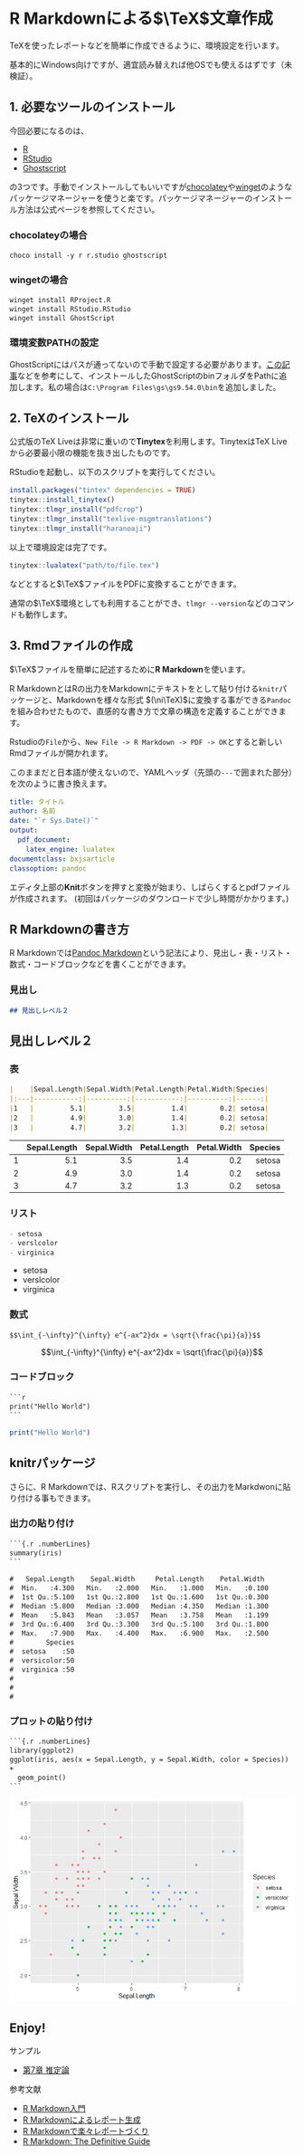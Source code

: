# R Markdownによる$\TeX$文章作成

TeXを使ったレポートなどを簡単に作成できるように、環境設定を行います。

基本的にWindows向けですが、適宜読み替えれば他OSでも使えるはずです（未検証）。

## 1. 必要なツールのインストール

今回必要になるのは、

- [R](https://www.r-project.org)
- [RStudio](https://www.rstudio.com/products/rstudio/download/)
- [Ghostscript](https://www.ghostscript.com)

の3つです。手動でインストールしてもいいですが[chocolatey](https://chocolatey.org)や[winget](https://docs.microsoft.com/ja-jp/windows/package-manager/winget/)のようなパッケージマネージャーを使うと楽です。パッケージマネージャーのインストール方法は公式ページを参照してください。

### chocolateyの場合

```
choco install -y r r.studio ghostscript
```

### wingetの場合

```
winget install RProject.R
winget install RStudio.RStudio
winget install GhostScript
```

### 環境変数PATHの設定

GhostScriptにはパスが通ってないので手動で設定する必要があります。[この記事](https://www.atmarkit.co.jp/ait/articles/1805/11/news035.html)などを参考にして、インストールしたGhostScriptのbinフォルダをPathに追加します。私の場合は`C:\Program Files\gs\gs9.54.0\bin`を追加しました。

## 2. TeXのインストール

公式版のTeX Liveは非常に重いので**Tinytex**を利用します。TinytexはTeX Liveから必要最小限の機能を抜き出したものです。

RStudioを起動し、以下のスクリプトを実行してください。

```r
install.packages("tintex" dependencies = TRUE)
tinytex::install_tinytex()
tinytex::tlmgr_install("pdfcrop")
tinytex::tlmgr_install("texlive-msgmtranslations")
tinytex::tlmgr_install("haranoaji")
```

以上で環境設定は完了です。

```r
tinytex::lualatex("path/to/file.tex")
```

などとすると$\TeX$ファイルをPDFに変換することができます。

通常の$\TeX$環境としても利用することができ、`tlmgr --version`などのコマンドも動作します。

## 3. Rmdファイルの作成

$\TeX$ファイルを簡単に記述するために**R Markdown**を使います。

R MarkdownとはRの出力をMarkdownにテキストをとして貼り付ける`knitr`パッケージと、Markdownを様々な形式 $(\ni\TeX)$に変換する事ができる`Pandoc`を組み合わせたもので、直感的な書き方で文章の構造を定義することができます。

Rstudioの`File`から、`New File -> R Markdown -> PDF -> OK`とすると新しいRmdファイルが開かれます。

このままだと日本語が使えないので、YAMLヘッダ（先頭の`---`で囲まれた部分）を次のように書き換えます。

```yaml
title: タイトル
author: 名前
date: "`r Sys.Date()`"
output:
  pdf_document:
    latex_engine: lualatex
documentclass: bxjsarticle
classoption: pandoc
```

エディタ上部の**Knit**ボタンを押すと変換が始まり、しばらくするとpdfファイルが作成されます。
(初回はパッケージのダウンロードで少し時間がかかります。)

## R Markdownの書き方

R Markdownでは[Pandoc Markdown](https://pandoc-doc-ja.readthedocs.io/ja/latest/users-guide.html)という記法により、見出し・表・リスト・数式・コードブロックなどを書くことができます。

### 見出し

```markdown
## 見出しレベル２
```

## 見出しレベル２

### 表

```markdown
|    |Sepal.Length|Sepal.Width|Petal.Length|Petal.Width|Species|
|:---|-----------:|----------:|-----------:|----------:|------:|
|1   |         5.1|        3.5|         1.4|        0.2| setosa|
|2   |         4.9|        3.0|         1.4|        0.2| setosa|
|3   |         4.7|        3.2|         1.3|        0.2| setosa|
```

|    |Sepal.Length|Sepal.Width|Petal.Length|Petal.Width|Species|
|:---|-----------:|----------:|-----------:|----------:|------:|
|1   |         5.1|        3.5|         1.4|        0.2| setosa|
|2   |         4.9|        3.0|         1.4|        0.2| setosa|
|3   |         4.7|        3.2|         1.3|        0.2| setosa|

### リスト

```markdown
- setosa
- verslcolor
- virginica
```

- setosa
- verslcolor
- virginica

### 数式

```markdwon
$$\int_{-\infty}^{\infty} e^{-ax^2}dx = \sqrt{\frac{\pi}{a}}$$
```

$$\int_{-\infty}^{\infty} e^{-ax^2}dx = \sqrt{\frac{\pi}{a}}$$

### コードブロック

    ```r
    print("Hello World")
    ```

```r
print("Hello World")
```

## knitrパッケージ

さらに、R Markdownでは、Rスクリプトを実行し、その出力をMarkdwonに貼り付ける事もできます。

### 出力の貼り付け

    ```{.r .numberLines}
    summary(iris)
    ```

```
#   Sepal.Length    Sepal.Width     Petal.Length    Petal.Width
#  Min.   :4.300   Min.   :2.000   Min.   :1.000   Min.   :0.100
#  1st Qu.:5.100   1st Qu.:2.800   1st Qu.:1.600   1st Qu.:0.300
#  Median :5.800   Median :3.000   Median :4.350   Median :1.300
#  Mean   :5.843   Mean   :3.057   Mean   :3.758   Mean   :1.199
#  3rd Qu.:6.400   3rd Qu.:3.300   3rd Qu.:5.100   3rd Qu.:1.800
#  Max.   :7.900   Max.   :4.400   Max.   :6.900   Max.   :2.500
#        Species
#  setosa    :50
#  versicolor:50
#  virginica :50
#
#
#
```

### プロットの貼り付け

    ```{.r .numberLines}
    library(ggplot2)
    ggplot(iris, aes(x = Sepal.Length, y = Sepal.Width, color = Species)) +
      geom_point()
    ```

![](./img/iris-1.png)

## Enjoy!

サンプル

* [第7章 推定論](https://github.com/bayashi-cl/Docs/blob/master/chap7.rmd)

参考文献

* [R Markdown入門](https://kazutan.github.io/kazutanR/Rmd_intro.html)
* [R Markdownによるレポート生成](https://qiita.com/tomotagwork/items/c92fb40a76f56ea16aa4)
* [R Markdownで楽々レポートづくり](https://gihyo.jp/admin/serial/01/r-markdown/0002)
* [R Markdown: The Definitive Guide](https://bookdown.org/yihui/rmarkdown/)
